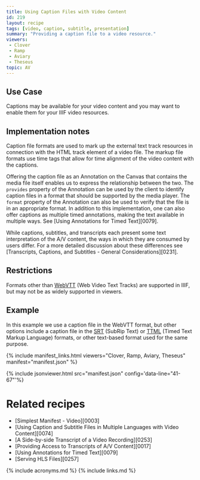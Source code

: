 ```yaml
---
title: Using Caption Files with Video Content
id: 219
layout: recipe
tags: [video, caption, subtitle, presentation]
summary: "Providing a caption file to a video resource."
viewers:
 - Clover
 - Ramp
 - Aviary
 - Theseus
topic: AV
---
```



## Use Case

Captions may be available for your video content and you may want to enable them for your IIIF video resources.

## Implementation notes

Caption file formats are used to mark up the external text track resources in connection with the HTML track element of a video file. The markup file formats use time tags that allow for time alignment of the video content with the captions.

Offering the caption file as an Annotation on the Canvas that contains the media file itself enables us to express the relationship between the two. The `provides` property of the Annotation can be used by the client to identify caption files in a format that should be supported by the media player. The `format` property of the Annotation can also be used to verify that the file is in an appropriate format. 
In addition to this implementation, one can also offer captions as multiple timed annotations, making the text available in multiple ways. See [Using Annotations for Timed Text][0079].

While captions, subtitles, and transcripts each present some text interpretation of the A/V content, the ways in which they are consumed by users differ. For a more detailed discussion about these differences see [Transcripts, Captions, and Subtitles - General Considerations][0231].

## Restrictions

Formats other than [WebVTT](https://w3c.github.io/webvtt/) (Web Video Text Tracks) are supported in IIIF, but may not be as widely supported in viewers.

## Example

In this example we use a caption file in the WebVTT format, but other options include a caption file in the [SRT](https://en.wikipedia.org/wiki/SubRip) (SubRip Text) or [TTML](https://w3c.github.io/ttml3/index.html) (Timed Text Markup Language) formats, or other text-based format used for the same purpose.

{% include manifest_links.html viewers="Clover, Ramp, Aviary, Theseus" manifest="manifest.json" %}

{% include jsonviewer.html src="manifest.json" config='data-line="41-67"'%}

# Related recipes

- [Simplest Manifest - Video][0003]
- [Using Caption and Subtitle Files in Multiple Languages with Video Content][0074]
- [A Side-by-side Transcript of a Video Recording][0253]
- [Providing Access to Transcripts of A/V Content][0017]
- [Using Annotations for Timed Text][0079]
- [Serving HLS Files][0257]

{% include acronyms.md %}
{% include links.md %}
